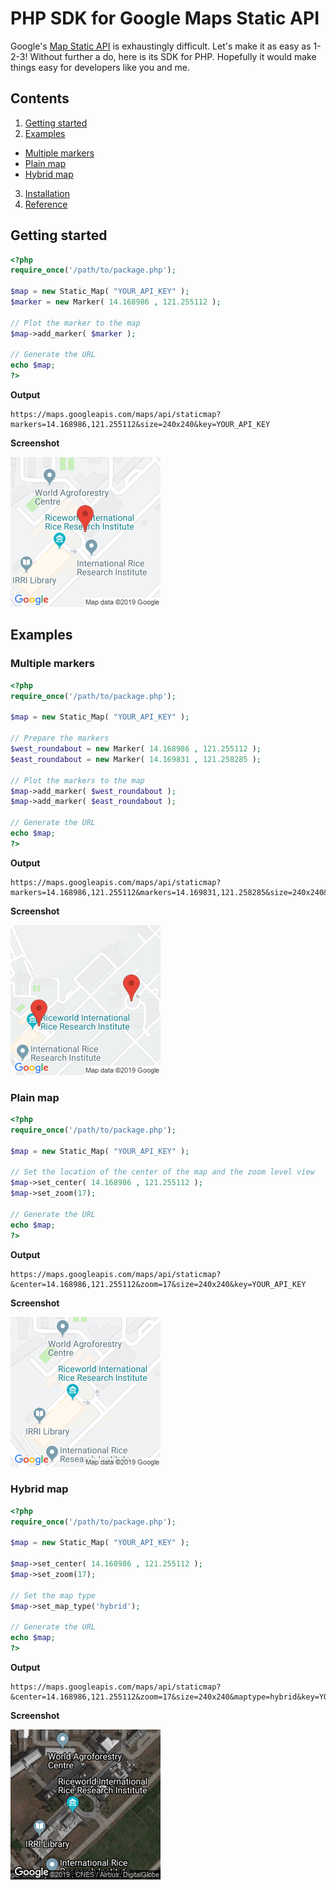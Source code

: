 # PHP SDK for Google Maps Static API

Google's [Map Static API](https://developers.google.com/maps/documentation/maps-static/intro) is exhaustingly difficult. Let's make it as easy as 1-2-3! Without further a do, here is its SDK for PHP. Hopefully it would make things easy for developers like you and me.

## Contents
1. [Getting started](#getting-started)
2. [Examples](#examples)
  * [Multiple markers](#multiple-markers)
  * [Plain map](#plain-map)
  * [Hybrid map](#hybrid-map)
3. [Installation](#installation)
4. [Reference](#reference)

## Getting started

```php
<?php
require_once('/path/to/package.php');

$map = new Static_Map( "YOUR_API_KEY" );
$marker = new Marker( 14.168986 , 121.255112 );

// Plot the marker to the map
$map->add_marker( $marker );

// Generate the URL
echo $map;
?>
```
**Output**

```
https://maps.googleapis.com/maps/api/staticmap?markers=14.168986,121.255112&size=240x240&key=YOUR_API_KEY
```

**Screenshot**

![marker example](samples/marker.png "Marker example")

## Examples

### Multiple markers
```php
<?php
require_once('/path/to/package.php');

$map = new Static_Map( "YOUR_API_KEY" );

// Prepare the markers
$west_roundabout = new Marker( 14.168986 , 121.255112 );
$east_roundabout = new Marker( 14.169831 , 121.258285 );

// Plot the markers to the map
$map->add_marker( $west_roundabout );
$map->add_marker( $east_roundabout );

// Generate the URL
echo $map;
?>
```
**Output**

```
https://maps.googleapis.com/maps/api/staticmap?markers=14.168986,121.255112&markers=14.169831,121.258285&size=240x240&key=YOUR_API_KEY
```

**Screenshot**

![multiple markers example](samples/multiple-markers.png "Multiple markers example")

### Plain map
```php
<?php
require_once('/path/to/package.php');

$map = new Static_Map( "YOUR_API_KEY" );

// Set the location of the center of the map and the zoom level view
$map->set_center( 14.168986 , 121.255112 );
$map->set_zoom(17);

// Generate the URL
echo $map;
?>
```

**Output**

```
https://maps.googleapis.com/maps/api/staticmap?&center=14.168986,121.255112&zoom=17&size=240x240&key=YOUR_API_KEY
```

**Screenshot**

![plain map example](samples/plain-map.png "Plain map example")

### Hybrid map
```php
<?php
require_once('/path/to/package.php');

$map = new Static_Map( "YOUR_API_KEY" );

$map->set_center( 14.168986 , 121.255112 );
$map->set_zoom(17);

// Set the map type
$map->set_map_type('hybrid');

// Generate the URL
echo $map;
?>
```

**Output**

```
https://maps.googleapis.com/maps/api/staticmap?&center=14.168986,121.255112&zoom=17&size=240x240&maptype=hybrid&key=YOUR_API_KEY
```

**Screenshot**

![hybrid map example](samples/hybrid-map.png "Hybrid map example")